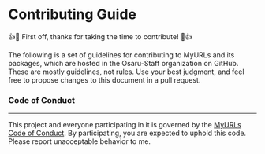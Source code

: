 # Contributing Guide

:+1::tada: First off, thanks for taking the time to contribute! :tada::+1:

The following is a set of guidelines for contributing to MyURLs and its packages, which are hosted in the Osaru-Staff organization on GitHub. These are mostly guidelines, not rules. Use your best judgment, and feel free to propose changes to this document in a pull request.

### Code of Conduct
---

This project and everyone participating in it is governed by the [MyURLs Code of Conduct](CODE_OF_CONDUCT.md). By participating, you are expected to uphold this code. Please report unacceptable behavior to me.

<!--
    このプロジェクトと参加するすべての人は、[MyURLs 行動規範](CODE_OF_CONDUCT.md)によって管理されています。
    参加することで、このコードを維持することが期待されています。不適切な行動を私に報告してください。
-->
